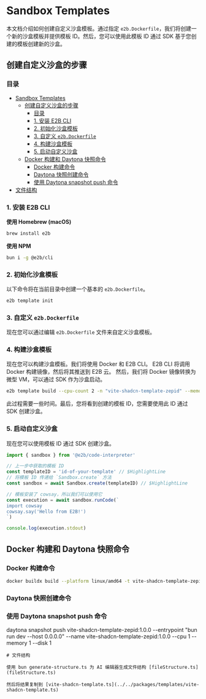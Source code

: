 # Sandbox Templates

本文档介绍如何创建自定义沙盒模板。通过指定 `e2b.Dockerfile`，我们将创建一个新的沙盒模板并提供模板 ID。然后，您可以使用此模板 ID 通过 SDK 基于您创建的模板创建新的沙盒。

## 创建自定义沙盒的步骤

### 目录
- [Sandbox Templates](#sandbox-templates)
  - [创建自定义沙盒的步骤](#创建自定义沙盒的步骤)
    - [目录](#目录)
    - [1. 安装 E2B CLI](#1-安装-e2b-cli)
    - [2. 初始化沙盒模板](#2-初始化沙盒模板)
    - [3. 自定义 `e2b.Dockerfile`](#3-自定义-e2bdockerfile)
    - [4. 构建沙盒模板](#4-构建沙盒模板)
    - [5. 启动自定义沙盒](#5-启动自定义沙盒)
  - [Docker 构建和 Daytona 快照命令](#docker-构建和-daytona-快照命令)
    - [Docker 构建命令](#docker-构建命令)
    - [Daytona 快照创建命令](#daytona-快照创建命令)
    - [使用 Daytona snapshot push 命令](#使用-daytona-snapshot-push-命令)
- [文件结构](#文件结构)

### 1. 安装 E2B CLI

**使用 Homebrew (macOS)**


```bash
brew install e2b
```


**使用 NPM**

```bash
bun i -g @e2b/cli
```

### 2. 初始化沙盒模板

以下命令将在当前目录中创建一个基本的 `e2b.Dockerfile`。

```bash
e2b template init
```

### 3. 自定义 `e2b.Dockerfile`

现在您可以通过编辑 `e2b.Dockerfile` 文件来自定义沙盒模板。


### 4. 构建沙盒模板

现在您可以构建沙盒模板。我们将使用 Docker 和 E2B CLI。
E2B CLI 将调用 Docker 构建镜像，然后将其推送到 E2B 云。
然后，我们将 Docker 镜像转换为微型 VM，可以通过 SDK 作为沙盒启动。

```bash
e2b template build --cpu-count 2 -n "vite-shadcn-template-zepid" --memory-mb 1024 -c "/compile_page.sh"
```

此过程需要一些时间。最后，您将看到创建的模板 ID，您需要使用此 ID 通过 SDK 创建沙盒。

### 5. 启动自定义沙盒

现在您可以使用模板 ID 通过 SDK 创建沙盒。

```javascript {{ language: 'js' }}
import { sandbox } from '@e2b/code-interpreter'

// 上一步中获取的模板 ID
const templateID = 'id-of-your-template' // $HighlightLine
// 将模板 ID 传递给 `Sandbox.create` 方法
const sandbox = await Sandbox.create(templateID) // $HighlightLine

// 模板安装了 cowsay，所以我们可以使用它
const execution = await sandbox.runCode(`
import cowsay
cowsay.say('Hello from E2B!')
`)

console.log(execution.stdout)

```

## Docker 构建和 Daytona 快照命令

### Docker 构建命令
```bash
docker buildx build --platform linux/amd64 -t vite-shadcn-template-zepid:1.0.0 -f ./daytona.Dockerfile .
```

### Daytona 快照创建命令
<!-- ```bash
daytona snapshot create vite-shadcn-template-zepid-debug --dockerfile ./daytona.Dockerfile
``` -->

### 使用 Daytona snapshot push 命令
daytona snapshot push vite-shadcn-template-zepid:1.0.0 --entrypoint "bun run dev --host 0.0.0.0" --name vite-shadcn-template-zepid:1.0.0 --cpu 1 --memory 1 --disk 1
```
# 文件结构

使用 bun generate-structure.ts 为 AI 编辑器生成文件结构 [fileStructure.ts](fileStructure.ts)

然后将结果复制到 [vite-shadcn-template.ts](../../packages/templates/vite-shadcn-template.ts)